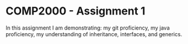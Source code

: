 # COMP2000 - Assignment 1
In this assignment I am demonstrating:  my git proficiency, my java proficiency, my understanding of inheritance, interfaces, and generics.
